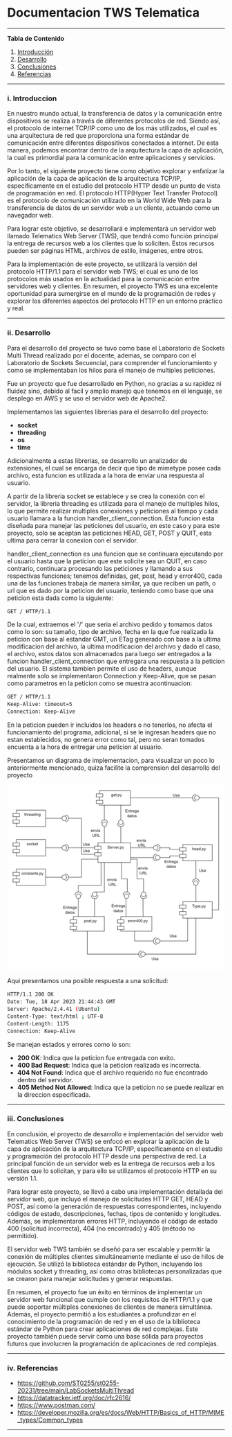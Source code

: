 # **Documentacion TWS Telematica**

*******

**Tabla de Contenido**

1. [Introducción](#introduction)
2. [Desarrollo](#development)
3. [Conclusiones](#conclusion) 
4. [Referencias](#references)<br>

*******

<div id='introduction'/> 

### **i. Introduccion**
En nuestro mundo actual, la transferencia de datos y la comunicación entre dispositivos se realiza a través de diferentes protocolos de red. Siendo  así, el protocolo de internet TCP/IP como uno de los más utilizados, el cual es una arquitectura de red que proporciona una forma estándar de comunicación entre diferentes dispositivos conectados a internet. De esta manera, podemos encontrar dentro de la arquitectura la capa de aplicación, la cual es primordial para la comunicación entre aplicaciones y servicios.

Por lo tanto, el siguiente proyecto tiene como objetivo explorar y enfatizar la aplicación de la capa de aplicación de la arquitectura TCP/IP, específicamente en el estudio del protocolo HTTP desde un punto de vista de programación en red. El protocolo HTTP(Hyper Text Transfer Protocol) es el protocolo de comunicación utilizado en la World  Wide Web para la transferencia de datos de un servidor web a un cliente, actuando como un navegador web.

Para lograr este objetivo, se desarrollará e implementará un servidor web llamado Telematics Web Server (TWS), que tendrá como función principal la entrega de recursos web a los clientes que lo soliciten. Estos recursos pueden ser páginas HTML, archivos de estilo, imágenes, entre otros.

Para la implementación de este proyecto, se utilizará la versión del protocolo HTTP/1.1 para el servidor web TWS; el cual es uno de los protocolos más usados en la actualidad para la comunicación entre servidores web y clientes. En resumen, el proyecto TWS es una excelente oportunidad para sumergirse en el mundo de la programación de redes y explorar los diferentes aspectos del protocolo HTTP en un entorno práctico y real.
*******

<div id='development'/> 

### **ii. Desarrollo**
Para el desarrollo del proyecto se tuvo como base el Laboratorio de Sockets Multi Thread realizado por el docente, ademas, se comparo con el Laboratorio de Sockets Secuencial, para comprender el funcionamiento y como se implementaban los hilos para el manejo de multiples peticiones.

Fue un proyecto que fue desarrollado en Python, no gracias a su rapidez ni fluidez sino, debido al facil y amplio manejo que tenemos en el lenguaje, se desplego en AWS y se uso el servidor web de Apache2.

Implementamos las siguientes librerias para el desarrollo del proyecto:

* **socket**
* **threading**
* **os**
* **time**

Adicionalmente a estas librerias, se desarrollo un analizador de extensiones, el cual se encarga de decir que tipo de mimetype posee cada archivo, esta funcion es utilizada a la hora de enviar una respuesta al usuario.

A partir de la libreria socket se establece y se crea la conexión con el servidor, la libreria threading es utilizada para el manejo de multiples hilos, lo que permite realizar multiples conexiones y peticiones al tiempo y cada usuario llamara a la funcion handler_client_connection. Esta funcion esta diseñada para manejar las peticiones del usuario, en este caso y para este proyecto, solo se aceptan las peticiones HEAD, GET, POST y QUIT, esta ultima para cerrar la conexion con el servidor.

handler_client_connection es una funcion que se continuara ejecutando por el usuario hasta que la peticion que este solicite sea un QUIT, en caso contrario, continuara procesando las peticiones y llamando a sus respectivas funciones; tenemos definidas, get, post, head y error400, cada una de las funciones trabaja de manera similar, ya que reciben un path, o url que es dado por la peticion del usuario, teniendo como base que una peticion esta dada como la siguiente:

```sh
GET / HTTP/1.1
```

De la cual, extraemos el '/' que seria el archivo pedido y tomamos datos como lo son: su tamaño, tipo de archivo, fecha en la que fue realizada la peticion con base al estandar GMT, un ETag generado con base a la ultima modificacion del archivo, la ultima modificacion del archivo y dado el caso, el archivo, estos datos son almacenados para luego ser entregados a la funcion handler_client_connection que entregara una respuesta a la peticion del usuario. El sistema tambien permite el uso de headers, aunque realmente solo se implementaron Connection y Keep-Alive, que se pasan como parametros en la peticion como se muestra acontinuacion:

```sh
GET / HTTP/1.1
Keep-Alive: timeout=5
Connection: Keep-Alive
```
En la peticion pueden ir incluidos los headers o no tenerlos, no afecta el funcionamiento del programa, adicional, si se le ingresan headers que no estan establecidos, no genera error como tal, pero no seran tomados encuenta a la hora de entregar una peticion al usuario.

Presentamos un diagrama de implementacion, para visualizar un poco lo anteriormente mencionado, quiza facilite la comprension del desarrollo del proyecto

![Diagrama de implementacion](img/Diagrama-implementacion.png)

Aqui presentamos una posible respuesta a una solicitud:

```sh
HTTP/1.1 200 OK
Date: Tue, 18 Apr 2023 21:44:43 GMT
Server: Apache/2.4.41 (Ubuntu)
Content-Type: text/html ; UTF-8
Content-Length: 1175
Connection: Keep-Alive
```

Se manejan estados y errores como lo son:

* **200 OK**: Indica que la peticion fue entregada con exito.
* **400 Bad Request**: Indica que la peticion realizada es incorrecta.
* **404 Not Found**: Indica que el archivo requerido no fue encontrado dentro del servidor.
* **405 Method Not Allowed**: Indica que la peticion no se puede realizar en la direccion especificada.

*******

<div id='conclusion'/> 

### **iii. Conclusiones**
En conclusión, el proyecto de desarrollo e implementación del servidor web Telematics Web Server (TWS) se enfocó en explorar la aplicación de la capa de aplicación de la arquitectura TCP/IP, específicamente en el estudio y programación del protocolo HTTP desde una perspectiva de red. La principal función de un servidor web es la entrega de recursos web a los clientes que lo solicitan, y para ello se utilizamos el protocolo HTTP en su versión 1.1.

Para lograr este proyecto, se llevó a cabo una implementación detallada del servidor web, que incluyó el manejo de solicitudes HTTP GET, HEAD y POST, así como la generación de respuestas correspondientes, incluyendo códigos de estado, descripciones, fechas, tipos de contenido y longitudes. Además, se implementaron errores HTTP, incluyendo el código de estado 400 (solicitud incorrecta), 404 (no encontrado) y 405 (método no permitido).

El servidor web TWS también se diseñó para ser escalable y permitir la conexión de múltiples clientes simultáneamente mediante el uso de hilos de ejecución. Se utilizó la biblioteca estándar de Python, incluyendo los módulos socket y threading, así como otras bibliotecas personalizadas que se crearon para manejar solicitudes y generar respuestas.

En resumen, el proyecto fue un éxito en términos de implementar un servidor web funcional que cumple con los requisitos de HTTP/1.1 y que puede soportar múltiples conexiones de clientes de manera simultánea. Además, el proyecto permitió a los estudiantes a profundizar en el conocimiento de la programación de red y en el uso de la biblioteca estándar de Python para crear aplicaciones de red complejas. Este proyecto también puede servir como una base sólida para proyectos futuros que involucren la programación de aplicaciones de red complejas.
*******

<div id='references'/> 

### **iv. Referencias**

* https://github.com/ST0255/st0255-20231/tree/main/LabSocketsMultiThread
* https://datatracker.ietf.org/doc/rfc2616/
* https://www.postman.com/
* https://developer.mozilla.org/es/docs/Web/HTTP/Basics_of_HTTP/MIME_types/Common_types
*******

